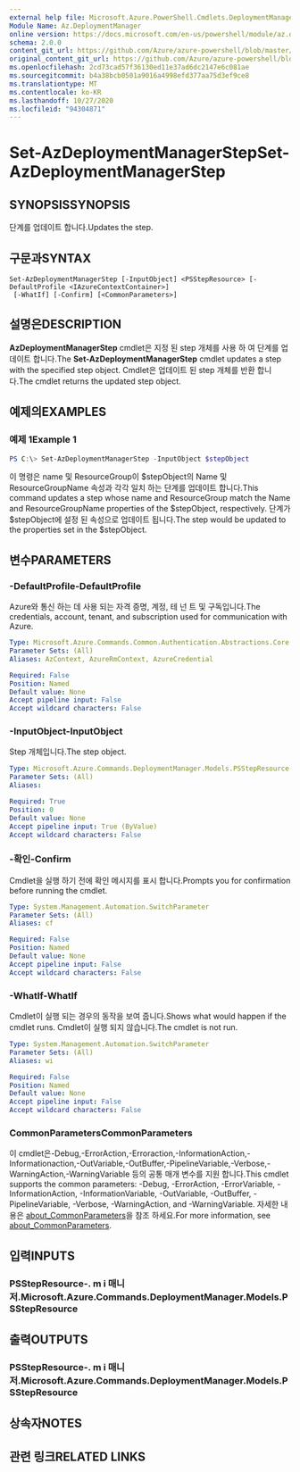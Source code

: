 ```yaml
---
external help file: Microsoft.Azure.PowerShell.Cmdlets.DeploymentManager.dll-Help.xml
Module Name: Az.DeploymentManager
online version: https://docs.microsoft.com/en-us/powershell/module/az.deploymentmanager/set-azdeploymentmanagerstep
schema: 2.0.0
content_git_url: https://github.com/Azure/azure-powershell/blob/master/src/DeploymentManager/DeploymentManager/help/Set-AzDeploymentManagerStep.md
original_content_git_url: https://github.com/Azure/azure-powershell/blob/master/src/DeploymentManager/DeploymentManager/help/Set-AzDeploymentManagerStep.md
ms.openlocfilehash: 2cd73cad57f36130ed11e37ad6dc2147e6c081ae
ms.sourcegitcommit: b4a38bcb0501a9016a4998efd377aa75d3ef9ce8
ms.translationtype: MT
ms.contentlocale: ko-KR
ms.lasthandoff: 10/27/2020
ms.locfileid: "94304871"
---
```

# <span data-ttu-id="3a2ea-101">Set-AzDeploymentManagerStep</span><span class="sxs-lookup"><span data-stu-id="3a2ea-101">Set-AzDeploymentManagerStep</span></span>

## <span data-ttu-id="3a2ea-102">SYNOPSIS</span><span class="sxs-lookup"><span data-stu-id="3a2ea-102">SYNOPSIS</span></span>
<span data-ttu-id="3a2ea-103">단계를 업데이트 합니다.</span><span class="sxs-lookup"><span data-stu-id="3a2ea-103">Updates the step.</span></span>

## <span data-ttu-id="3a2ea-104">구문과</span><span class="sxs-lookup"><span data-stu-id="3a2ea-104">SYNTAX</span></span>

```
Set-AzDeploymentManagerStep [-InputObject] <PSStepResource> [-DefaultProfile <IAzureContextContainer>]
 [-WhatIf] [-Confirm] [<CommonParameters>]
```

## <span data-ttu-id="3a2ea-105">설명은</span><span class="sxs-lookup"><span data-stu-id="3a2ea-105">DESCRIPTION</span></span>
<span data-ttu-id="3a2ea-106">**AzDeploymentManagerStep** cmdlet은 지정 된 step 개체를 사용 하 여 단계를 업데이트 합니다.</span><span class="sxs-lookup"><span data-stu-id="3a2ea-106">The **Set-AzDeploymentManagerStep** cmdlet updates a step with the specified step object.</span></span>
<span data-ttu-id="3a2ea-107">Cmdlet은 업데이트 된 step 개체를 반환 합니다.</span><span class="sxs-lookup"><span data-stu-id="3a2ea-107">The cmdlet returns the updated step object.</span></span>

## <span data-ttu-id="3a2ea-108">예제의</span><span class="sxs-lookup"><span data-stu-id="3a2ea-108">EXAMPLES</span></span>

### <span data-ttu-id="3a2ea-109">예제 1</span><span class="sxs-lookup"><span data-stu-id="3a2ea-109">Example 1</span></span>
```powershell
PS C:\> Set-AzDeploymentManagerStep -InputObject $stepObject
```

<span data-ttu-id="3a2ea-110">이 명령은 name 및 ResourceGroup이 $stepObject의 Name 및 ResourceGroupName 속성과 각각 일치 하는 단계를 업데이트 합니다.</span><span class="sxs-lookup"><span data-stu-id="3a2ea-110">This command updates a step whose name and ResourceGroup match the Name and ResourceGroupName properties of the $stepObject, respectively.</span></span>
<span data-ttu-id="3a2ea-111">단계가 $stepObject에 설정 된 속성으로 업데이트 됩니다.</span><span class="sxs-lookup"><span data-stu-id="3a2ea-111">The step would be updated to the properties set in the $stepObject.</span></span>

## <span data-ttu-id="3a2ea-112">변수</span><span class="sxs-lookup"><span data-stu-id="3a2ea-112">PARAMETERS</span></span>

### <span data-ttu-id="3a2ea-113">-DefaultProfile</span><span class="sxs-lookup"><span data-stu-id="3a2ea-113">-DefaultProfile</span></span>
<span data-ttu-id="3a2ea-114">Azure와 통신 하는 데 사용 되는 자격 증명, 계정, 테 넌 트 및 구독입니다.</span><span class="sxs-lookup"><span data-stu-id="3a2ea-114">The credentials, account, tenant, and subscription used for communication with Azure.</span></span>

```yaml
Type: Microsoft.Azure.Commands.Common.Authentication.Abstractions.Core.IAzureContextContainer
Parameter Sets: (All)
Aliases: AzContext, AzureRmContext, AzureCredential

Required: False
Position: Named
Default value: None
Accept pipeline input: False
Accept wildcard characters: False
```

### <span data-ttu-id="3a2ea-115">-InputObject</span><span class="sxs-lookup"><span data-stu-id="3a2ea-115">-InputObject</span></span>
<span data-ttu-id="3a2ea-116">Step 개체입니다.</span><span class="sxs-lookup"><span data-stu-id="3a2ea-116">The step object.</span></span>

```yaml
Type: Microsoft.Azure.Commands.DeploymentManager.Models.PSStepResource
Parameter Sets: (All)
Aliases:

Required: True
Position: 0
Default value: None
Accept pipeline input: True (ByValue)
Accept wildcard characters: False
```

### <span data-ttu-id="3a2ea-117">-확인</span><span class="sxs-lookup"><span data-stu-id="3a2ea-117">-Confirm</span></span>
<span data-ttu-id="3a2ea-118">Cmdlet을 실행 하기 전에 확인 메시지를 표시 합니다.</span><span class="sxs-lookup"><span data-stu-id="3a2ea-118">Prompts you for confirmation before running the cmdlet.</span></span>

```yaml
Type: System.Management.Automation.SwitchParameter
Parameter Sets: (All)
Aliases: cf

Required: False
Position: Named
Default value: None
Accept pipeline input: False
Accept wildcard characters: False
```

### <span data-ttu-id="3a2ea-119">-WhatIf</span><span class="sxs-lookup"><span data-stu-id="3a2ea-119">-WhatIf</span></span>
<span data-ttu-id="3a2ea-120">Cmdlet이 실행 되는 경우의 동작을 보여 줍니다.</span><span class="sxs-lookup"><span data-stu-id="3a2ea-120">Shows what would happen if the cmdlet runs.</span></span>
<span data-ttu-id="3a2ea-121">Cmdlet이 실행 되지 않습니다.</span><span class="sxs-lookup"><span data-stu-id="3a2ea-121">The cmdlet is not run.</span></span>

```yaml
Type: System.Management.Automation.SwitchParameter
Parameter Sets: (All)
Aliases: wi

Required: False
Position: Named
Default value: None
Accept pipeline input: False
Accept wildcard characters: False
```

### <span data-ttu-id="3a2ea-122">CommonParameters</span><span class="sxs-lookup"><span data-stu-id="3a2ea-122">CommonParameters</span></span>
<span data-ttu-id="3a2ea-123">이 cmdlet은-Debug,-ErrorAction,-Erroraction,-InformationAction,-Informationaction,-OutVariable,-OutBuffer,-PipelineVariable,-Verbose,-WarningAction,-WarningVariable 등의 공통 매개 변수를 지원 합니다.</span><span class="sxs-lookup"><span data-stu-id="3a2ea-123">This cmdlet supports the common parameters: -Debug, -ErrorAction, -ErrorVariable, -InformationAction, -InformationVariable, -OutVariable, -OutBuffer, -PipelineVariable, -Verbose, -WarningAction, and -WarningVariable.</span></span> <span data-ttu-id="3a2ea-124">자세한 내용은 [about_CommonParameters](http://go.microsoft.com/fwlink/?LinkID=113216)을 참조 하세요.</span><span class="sxs-lookup"><span data-stu-id="3a2ea-124">For more information, see [about_CommonParameters](http://go.microsoft.com/fwlink/?LinkID=113216).</span></span>

## <span data-ttu-id="3a2ea-125">입력</span><span class="sxs-lookup"><span data-stu-id="3a2ea-125">INPUTS</span></span>

### <span data-ttu-id="3a2ea-126">PSStepResource-. m i 매니저.</span><span class="sxs-lookup"><span data-stu-id="3a2ea-126">Microsoft.Azure.Commands.DeploymentManager.Models.PSStepResource</span></span>

## <span data-ttu-id="3a2ea-127">출력</span><span class="sxs-lookup"><span data-stu-id="3a2ea-127">OUTPUTS</span></span>

### <span data-ttu-id="3a2ea-128">PSStepResource-. m i 매니저.</span><span class="sxs-lookup"><span data-stu-id="3a2ea-128">Microsoft.Azure.Commands.DeploymentManager.Models.PSStepResource</span></span>

## <span data-ttu-id="3a2ea-129">상속자</span><span class="sxs-lookup"><span data-stu-id="3a2ea-129">NOTES</span></span>

## <span data-ttu-id="3a2ea-130">관련 링크</span><span class="sxs-lookup"><span data-stu-id="3a2ea-130">RELATED LINKS</span></span>
